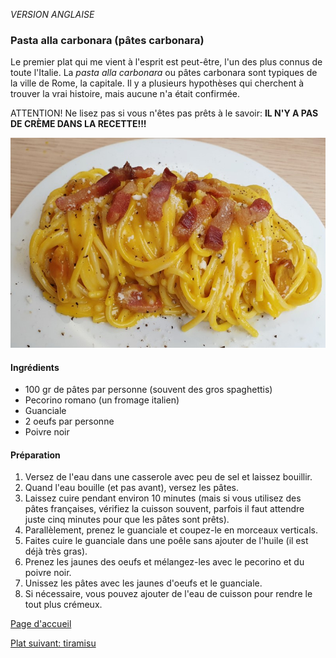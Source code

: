 *VERSION ANGLAISE*

### Pasta alla carbonara (pâtes carbonara)
Le premier plat qui me vient à l'esprit est peut-être, l'un des plus connus de toute l'Italie. La _pasta alla carbonara_ ou pâtes carbonara sont typiques de la ville de Rome, la capitale. Il y a plusieurs hypothèses qui cherchent à trouver la vrai histoire, mais aucune n'a était confirmée. 

ATTENTION! Ne lisez pas si vous n'êtes pas prêts à le savoir: **IL N'Y A PAS DE CRÈME DANS LA RECETTE!!!**

![alt text](../images/carbonara.png)

#### Ingrédients
- 100 gr de pâtes par personne (souvent des gros spaghettis)
- Pecorino romano (un fromage italien)
- Guanciale
- 2 oeufs par personne
- Poivre noir

#### Préparation
1. Versez de l'eau dans une casserole avec peu de sel et laissez bouillir.
2. Quand l'eau bouille (et pas avant), versez les pâtes.
3. Laissez cuire pendant environ 10 minutes (mais si vous utilisez des pâtes françaises, vérifiez la cuisson souvent, parfois il faut attendre juste cinq minutes pour que les pâtes sont prêts).
4. Parallèlement, prenez le guanciale et coupez-le en morceaux verticals.
5. Faites cuire le guanciale dans une poêle sans ajouter de l'huile (il est déjà très gras).
6. Prenez les jaunes des oeufs et mélangez-les avec le pecorino et du poivre noir.
7. Unissez les pâtes avec les jaunes d'oeufs et le guanciale.
8. Si nécessaire, vous pouvez ajouter de l'eau de cuisson pour rendre le tout plus crémeux.

[Page d'accueil](README.md) 

[Plat suivant: tiramisu](platsdeux.md)
